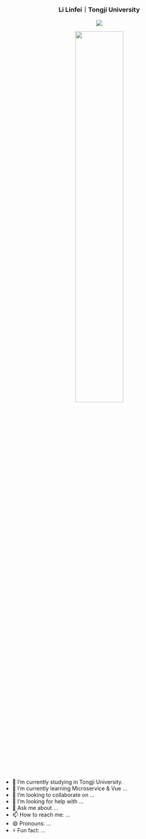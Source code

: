 <p align="center">
  <h3 align="center">Li Linfei｜Tongji University</h3>
</p>

<p align = "center">
  <img src="https://github-readme-stats.vercel.app/api?username=lif314&count_private=true&show_icons=true&hide_border=true&bg_color=25,#00bfff,#00ffff,,050A27,4A54BC&title_color=ffffff&text_color=cccccc&icon_color=4A54BC&border_radius=5" />
</p>
  
<p align = "center">
  <img src="https://github-profile-trophy.vercel.app/?username=lif314&column=5&row=1&no-bg=false&margin-w=10&no-frame=false" width="50%" />
</p>

- 🔭 I’m currently studying in Tongji University.
- 🌱 I’m currently learning Microservice & Vue ...
- 👯 I’m looking to collaborate on ...
- 🤔 I’m looking for help with ...
- 💬 Ask me about ...
- 📫 How to reach me: ...
- 😄 Pronouns: ...
- ⚡ Fun fact: ...
